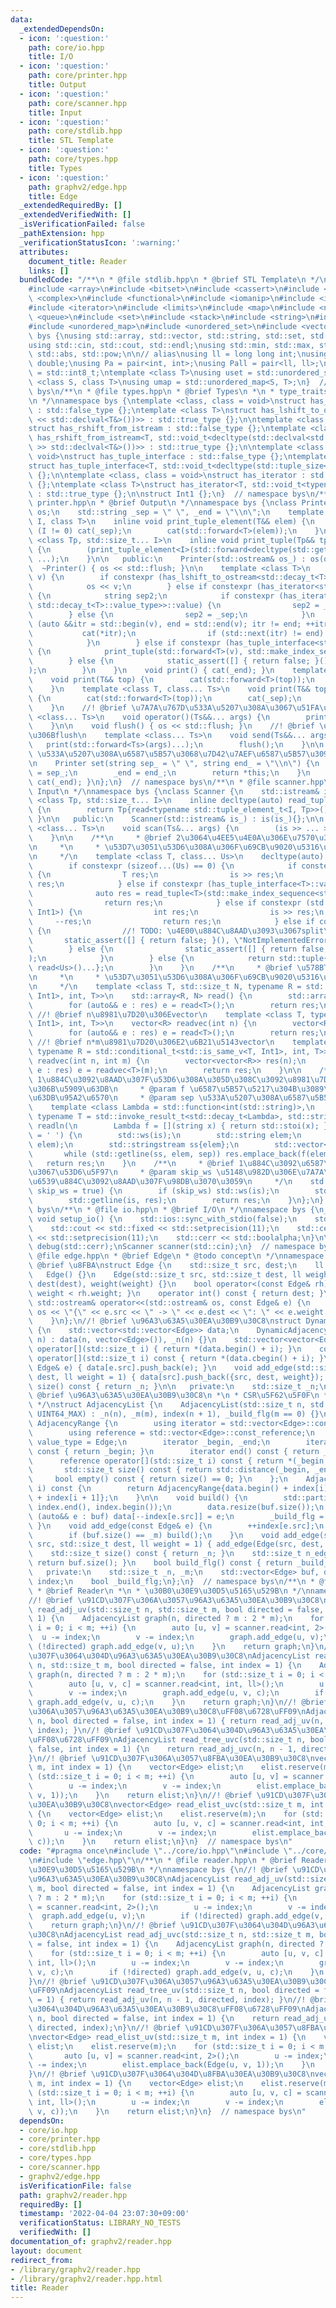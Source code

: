 ```yaml
---
data:
  _extendedDependsOn:
  - icon: ':question:'
    path: core/io.hpp
    title: I/O
  - icon: ':question:'
    path: core/printer.hpp
    title: Output
  - icon: ':question:'
    path: core/scanner.hpp
    title: Input
  - icon: ':question:'
    path: core/stdlib.hpp
    title: STL Template
  - icon: ':question:'
    path: core/types.hpp
    title: Types
  - icon: ':question:'
    path: graphv2/edge.hpp
    title: Edge
  _extendedRequiredBy: []
  _extendedVerifiedWith: []
  _isVerificationFailed: false
  _pathExtension: hpp
  _verificationStatusIcon: ':warning:'
  attributes:
    document_title: Reader
    links: []
  bundledCode: "/**\n * @file stdlib.hpp\n * @brief STL Template\n */\n#include <algorithm>\n\
    #include <array>\n#include <bitset>\n#include <cassert>\n#include <cmath>\n#include\
    \ <complex>\n#include <functional>\n#include <iomanip>\n#include <iostream>\n\
    #include <iterator>\n#include <limits>\n#include <map>\n#include <numeric>\n#include\
    \ <queue>\n#include <set>\n#include <stack>\n#include <string>\n#include <type_traits>\n\
    #include <unordered_map>\n#include <unordered_set>\n#include <vector>\n\nnamespace\
    \ bys {\nusing std::array, std::vector, std::string, std::set, std::map, std::pair;\n\
    using std::cin, std::cout, std::endl;\nusing std::min, std::max, std::sort, std::reverse,\
    \ std::abs, std::pow;\n\n// alias\nusing ll = long long int;\nusing ld = long\
    \ double;\nusing Pa = pair<int, int>;\nusing Pall = pair<ll, ll>;\nusing ibool\
    \ = std::int8_t;\ntemplate <class T>\nusing uset = std::unordered_set<T>;\ntemplate\
    \ <class S, class T>\nusing umap = std::unordered_map<S, T>;\n}  // namespace\
    \ bys\n/**\n * @file types.hpp\n * @brief Types\n *\n * type_traits\u62E1\u5F35\
    \n */\nnamespace bys {\ntemplate <class, class = void>\nstruct has_lshift_to_ostream\
    \ : std::false_type {};\ntemplate <class T>\nstruct has_lshift_to_ostream<T, std::void_t<decltype(std::declval<std::ostream&>()\
    \ << std::declval<T&>())>> : std::true_type {};\n\ntemplate <class, class = void>\n\
    struct has_rshift_from_istream : std::false_type {};\ntemplate <class T>\nstruct\
    \ has_rshift_from_istream<T, std::void_t<decltype(std::declval<std::istream&>()\
    \ >> std::declval<T&>())>> : std::true_type {};\n\ntemplate <class T, class =\
    \ void>\nstruct has_tuple_interface : std::false_type {};\ntemplate <class T>\n\
    struct has_tuple_interface<T, std::void_t<decltype(std::tuple_size<T>())>> : std::true_type\
    \ {};\n\ntemplate <class, class = void>\nstruct has_iterator : std::false_type\
    \ {};\ntemplate <class T>\nstruct has_iterator<T, std::void_t<typename T::iterator>>\
    \ : std::true_type {};\n\nstruct Int1 {};\n}  // namespace bys\n/**\n * @file\
    \ printer.hpp\n * @brief Output\n */\nnamespace bys {\nclass Printer {\n    std::ostream&\
    \ os;\n    std::string _sep = \" \", _end = \"\\n\";\n    template <std::size_t\
    \ I, class T>\n    inline void print_tuple_element(T&& elem) {\n        if constexpr\
    \ (I != 0) cat(_sep);\n        cat(std::forward<T>(elem));\n    }\n    template\
    \ <class Tp, std::size_t... I>\n    inline void print_tuple(Tp&& tp, std::index_sequence<I...>)\
    \ {\n        (print_tuple_element<I>(std::forward<decltype(std::get<I>(tp))>(std::get<I>(tp))),\
    \ ...);\n    }\n\n   public:\n    Printer(std::ostream& os_) : os(os_) {}\n  \
    \  ~Printer() { os << std::flush; }\n\n    template <class T>\n    void cat(T&&\
    \ v) {\n        if constexpr (has_lshift_to_ostream<std::decay_t<T>>::value) {\n\
    \            os << v;\n        } else if constexpr (has_iterator<std::decay_t<T>>::value)\
    \ {\n            string sep2;\n            if constexpr (has_iterator<std::decay_t<typename\
    \ std::decay_t<T>::value_type>>::value) {\n                sep2 = _end;\n    \
    \        } else {\n                sep2 = _sep;\n            }\n            for\
    \ (auto &&itr = std::begin(v), end = std::end(v); itr != end; ++itr) {\n     \
    \           cat(*itr);\n                if (std::next(itr) != end) cat(sep2);\n\
    \            }\n        } else if constexpr (has_tuple_interface<std::decay_t<T>>::value)\
    \ {\n            print_tuple(std::forward<T>(v), std::make_index_sequence<std::tuple_size_v<std::decay_t<T>>>());\n\
    \        } else {\n            static_assert([] { return false; }(), \"type error\"\
    );\n        }\n    }\n    void print() { cat(_end); }\n    template <class T>\n\
    \    void print(T&& top) {\n        cat(std::forward<T>(top));\n        cat(_end);\n\
    \    }\n    template <class T, class... Ts>\n    void print(T&& top, Ts&&... args)\
    \ {\n        cat(std::forward<T>(top));\n        cat(_sep);\n        print(std::forward<Ts>(args)...);\n\
    \    }\n    //! @brief \u7A7A\u767D\u533A\u5207\u308A\u3067\u51FA\u529B\n    template\
    \ <class... Ts>\n    void operator()(Ts&&... args) {\n        print(std::forward<Ts>(args)...);\n\
    \    }\n\n    void flush() { os << std::flush; }\n    //! @brief \u51FA\u529B\u5F8C\
    \u306Bflush\n    template <class... Ts>\n    void send(Ts&&... args) {\n     \
    \   print(std::forward<Ts>(args)...);\n        flush();\n    }\n\n    //! @brief\
    \ \u533A\u5207\u308A\u6587\u5B57\u3068\u7D42\u7AEF\u6587\u5B57\u3092\u8A2D\u5B9A\
    \n    Printer set(string sep_ = \" \", string end_ = \"\\n\") {\n        _sep\
    \ = sep_;\n        _end = end_;\n        return *this;\n    }\n    void lf() {\
    \ cat(_end); }\n};\n}  // namespace bys\n/**\n * @file scanner.hpp\n * @brief\
    \ Input\n */\nnamespace bys {\nclass Scanner {\n    std::istream& is;\n    template\
    \ <class Tp, std::size_t... I>\n    inline decltype(auto) read_tuple(std::index_sequence<I...>)\
    \ {\n        return Tp{read<typename std::tuple_element_t<I, Tp>>()...};\n   \
    \ }\n\n   public:\n    Scanner(std::istream& is_) : is(is_){};\n\n    template\
    \ <class... Ts>\n    void scan(Ts&... args) {\n        (is >> ... >> args);\n\
    \    }\n\n    /**\n     * @brief 2\u3064\u4EE5\u4E0A\u306E\u7570\u306A\u308B\u578B\
    \n     *\n     * \u53D7\u3051\u53D6\u308A\u306F\u69CB\u9020\u5316\u675F\u7E1B\u3067\
    \n     */\n    template <class T, class... Us>\n    decltype(auto) read() {\n\
    \        if constexpr (sizeof...(Us) == 0) {\n            if constexpr (has_rshift_from_istream<T>::value)\
    \ {\n                T res;\n                is >> res;\n                return\
    \ res;\n            } else if constexpr (has_tuple_interface<T>::value) {\n  \
    \              auto res = read_tuple<T>(std::make_index_sequence<std::tuple_size_v<T>>());\n\
    \                return res;\n            } else if constexpr (std::is_same_v<T,\
    \ Int1>) {\n                int res;\n                is >> res;\n           \
    \     --res;\n                return res;\n            } else if constexpr (has_iterator<T>::value)\
    \ {\n                //! TODO: \u4E00\u884C\u8AAD\u3093\u3067split\n         \
    \       static_assert([] { return false; }(), \"NotImplementedError\");\n    \
    \        } else {\n                static_assert([] { return false; }(), \"TypeError\"\
    );\n            }\n        } else {\n            return std::tuple{read<T>(),\
    \ read<Us>()...};\n        }\n    }\n    /**\n     * @brief \u578BT\u3092N\u500B\
    \n     *\n     * \u53D7\u3051\u53D6\u308A\u306F\u69CB\u9020\u5316\u675F\u7E1B\u3067\
    \n     */\n    template <class T, std::size_t N, typename R = std::conditional_t<std::is_same_v<T,\
    \ Int1>, int, T>>\n    std::array<R, N> read() {\n        std::array<R, N> res;\n\
    \        for (auto&& e : res) e = read<T>();\n        return res;\n    }\n   \
    \ //! @brief n\u8981\u7D20\u306Evector\n    template <class T, typename R = std::conditional_t<std::is_same_v<T,\
    \ Int1>, int, T>>\n    vector<R> readvec(int n) {\n        vector<R> res(n);\n\
    \        for (auto&& e : res) e = read<T>();\n        return res;\n    }\n   \
    \ //! @brief n*m\u8981\u7D20\u306E2\u6B21\u5143vector\n    template <class T,\
    \ typename R = std::conditional_t<std::is_same_v<T, Int1>, int, T>>\n    vector<vector<R>>\
    \ readvec(int n, int m) {\n        vector<vector<R>> res(n);\n        for (auto&&\
    \ e : res) e = readvec<T>(m);\n        return res;\n    }\n\n    /**\n     * @brief\
    \ 1\u884C\u3092\u8AAD\u307F\u53D6\u308A\u305D\u308C\u3092\u8981\u7D20\u3054\u3068\
    \u306B\u5909\u63DB\n     * @param f \u6587\u5B57\u5217\u304B\u3089\u306E\u5909\
    \u63DB\u95A2\u6570\n     * @param sep \u533A\u5207\u308A\u6587\u5B57\n     */\n\
    \    template <class Lambda = std::function<int(std::string)>,\n             \
    \ typename T = std::invoke_result_t<std::decay_t<Lambda>, std::string>>\n    std::vector<T>\
    \ readln(\n        Lambda f = [](string x) { return std::stoi(x); }, char sep\
    \ = ' ') {\n        std::ws(is);\n        std::string elem;\n        std::getline(is,\
    \ elem);\n        std::stringstream ss{elem};\n        std::vector<T> res;\n \
    \       while (std::getline(ss, elem, sep)) res.emplace_back(f(elem));\n     \
    \   return res;\n    }\n    /**\n     * @brief 1\u884C\u3092\u6587\u5B57\u5217\
    \u3067\u53D6\u5F97\n     * @param skip_ws \u5148\u982D\u306E\u7A7A\u767D\u30FB\
    \u6539\u884C\u3092\u8AAD\u307F\u98DB\u3070\u3059\n     */\n    std::string getline(bool\
    \ skip_ws = true) {\n        if (skip_ws) std::ws(is);\n        std::string res;\n\
    \        std::getline(is, res);\n        return res;\n    }\n};\n}  // namespace\
    \ bys\n/**\n * @file io.hpp\n * @brief I/O\n */\nnamespace bys {\n__attribute__((constructor))\
    \ void setup_io() {\n    std::ios::sync_with_stdio(false);\n    std::cin.tie(nullptr);\n\
    \    std::cout << std::fixed << std::setprecision(11);\n    std::cerr << std::fixed\
    \ << std::setprecision(11);\n    std::cerr << std::boolalpha;\n}\n\nPrinter print(std::cout),\
    \ debug(std::cerr);\nScanner scanner(std::cin);\n}  // namespace bys\n/**\n *\
    \ @file edge.hpp\n * @brief Edge\n * @todo concept\n */\nnamespace bys {\n//!\
    \ @brief \u8FBA\nstruct Edge {\n    std::size_t src, dest;\n    ll weight;\n \
    \   Edge() {}\n    Edge(std::size_t src, std::size_t dest, ll weight = 1) : src(src),\
    \ dest(dest), weight(weight) {}\n    bool operator<(const Edge& rh) const { return\
    \ weight < rh.weight; }\n    operator int() const { return dest; }\n    friend\
    \ std::ostream& operator<<(std::ostream& os, const Edge& e) {\n        return\
    \ os << \"{\" << e.src << \" -> \" << e.dest << \": \" << e.weight << \"}\";\n\
    \    }\n};\n//! @brief \u96A3\u63A5\u30EA\u30B9\u30C8\nstruct DynamicAdjacencyList\
    \ {\n    std::vector<std::vector<Edge>> data;\n    DynamicAdjacencyList(std::size_t\
    \ n) : data(n, vector<Edge>()), _n(n) {}\n    std::vector<vector<Edge>>::reference\
    \ operator[](std::size_t i) { return *(data.begin() + i); }\n    const std::vector<vector<Edge>>::const_reference\
    \ operator[](std::size_t i) const { return *(data.cbegin() + i); }\n    void add_edge(const\
    \ Edge& e) { data[e.src].push_back(e); }\n    void add_edge(std::size_t src, std::size_t\
    \ dest, ll weight = 1) { data[src].push_back({src, dest, weight}); }\n    std::size_t\
    \ size() const { return _n; }\n\n   private:\n    std::size_t _n;\n};\n/**\n *\
    \ @brief \u96A3\u63A5\u30EA\u30B9\u30C8\n *\n * CSR\u5F62\u5F0F\n * See: https://qiita.com/Nachia/items/d420c08b333296f54526\n\
    \ */\nstruct AdjacencyList {\n    AdjacencyList(std::size_t n, std::size_t m =\
    \ UINT64_MAX) : _n(n), _m(m), index(n + 1), _build_flg(m == 0) {}\n\n    struct\
    \ AdjacencyRange {\n        using iterator = std::vector<Edge>::const_iterator;\n\
    \        using reference = std::vector<Edge>::const_reference;\n        using\
    \ value_type = Edge;\n        iterator _begin, _end;\n        iterator begin()\
    \ const { return _begin; }\n        iterator end() const { return _end; }\n  \
    \      reference operator[](std::size_t i) const { return *(_begin + i); }\n \
    \       std::size_t size() const { return std::distance(_begin, _end); }\n   \
    \     bool empty() const { return size() == 0; }\n    };\n    AdjacencyRange operator[](std::size_t\
    \ i) const {\n        return AdjacencyRange{data.begin() + index[i], data.begin()\
    \ + index[i + 1]};\n    }\n\n    void build() {\n        std::partial_sum(index.begin(),\
    \ index.end(), index.begin());\n        data.resize(buf.size());\n        for\
    \ (auto&& e : buf) data[--index[e.src]] = e;\n        _build_flg = true;\n   \
    \ }\n    void add_edge(const Edge& e) {\n        ++index[e.src];\n        buf.emplace_back(e);\n\
    \        if (buf.size() == _m) build();\n    }\n    void add_edge(std::size_t\
    \ src, std::size_t dest, ll weight = 1) { add_edge(Edge(src, dest, weight)); }\n\
    \    std::size_t size() const { return _n; }\n    std::size_t n_edge() const {\
    \ return buf.size(); }\n    bool build_flg() const { return _build_flg; }\n\n\
    \   private:\n    std::size_t _n, _m;\n    std::vector<Edge> buf, data;\n    std::vector<std::size_t>\
    \ index;\n    bool _build_flg;\n};\n}  // namespace bys\n/**\n * @file reader.hpp\n\
    \ * @brief Reader\n *\n * \u30B0\u30E9\u30D5\u5165\u529B\n */\nnamespace bys {\n\
    //! @brief \u91CD\u307F\u306A\u3057\u96A3\u63A5\u30EA\u30B9\u30C8\nAdjacencyList\
    \ read_adj_uv(std::size_t n, std::size_t m, bool directed = false, int index =\
    \ 1) {\n    AdjacencyList graph(n, directed ? m : 2 * m);\n    for (std::size_t\
    \ i = 0; i < m; ++i) {\n        auto [u, v] = scanner.read<int, 2>();\n      \
    \  u -= index;\n        v -= index;\n        graph.add_edge(u, v);\n        if\
    \ (!directed) graph.add_edge(v, u);\n    }\n    return graph;\n}\n//! @brief \u91CD\
    \u307F\u3064\u304D\u96A3\u63A5\u30EA\u30B9\u30C8\nAdjacencyList read_adj_uvc(std::size_t\
    \ n, std::size_t m, bool directed = false, int index = 1) {\n    AdjacencyList\
    \ graph(n, directed ? m : 2 * m);\n    for (std::size_t i = 0; i < m; ++i) {\n\
    \        auto [u, v, c] = scanner.read<int, int, ll>();\n        u -= index;\n\
    \        v -= index;\n        graph.add_edge(u, v, c);\n        if (!directed)\
    \ graph.add_edge(v, u, c);\n    }\n    return graph;\n}\n//! @brief \u91CD\u307F\
    \u306A\u3057\u96A3\u63A5\u30EA\u30B9\u30C8\uFF08\u6728\uFF09\nAdjacencyList read_tree_uv(std::size_t\
    \ n, bool directed = false, int index = 1) { return read_adj_uv(n, n - 1, directed,\
    \ index); }\n//! @brief \u91CD\u307F\u3064\u304D\u96A3\u63A5\u30EA\u30B9\u30C8\
    \uFF08\u6728\uFF09\nAdjacencyList read_tree_uvc(std::size_t n, bool directed =\
    \ false, int index = 1) {\n    return read_adj_uvc(n, n - 1, directed, index);\n\
    }\n//! @brief \u91CD\u307F\u306A\u3057\u8FBA\u30EA\u30B9\u30C8\nvector<Edge> read_elist_uv(std::size_t\
    \ m, int index = 1) {\n    vector<Edge> elist;\n    elist.reserve(m);\n    for\
    \ (std::size_t i = 0; i < m; ++i) {\n        auto [u, v] = scanner.read<int, 2>();\n\
    \        u -= index;\n        v -= index;\n        elist.emplace_back(Edge(u,\
    \ v, 1));\n    }\n    return elist;\n}\n//! @brief \u91CD\u307F\u3064\u304D\u8FBA\
    \u30EA\u30B9\u30C8\nvector<Edge> read_elist_uvc(std::size_t m, int index = 1)\
    \ {\n    vector<Edge> elist;\n    elist.reserve(m);\n    for (std::size_t i =\
    \ 0; i < m; ++i) {\n        auto [u, v, c] = scanner.read<int, int, ll>();\n \
    \       u -= index;\n        v -= index;\n        elist.emplace_back(Edge(u, v,\
    \ c));\n    }\n    return elist;\n}\n}  // namespace bys\n"
  code: "#pragma once\n#include \"../core/io.hpp\"\n#include \"../core/stdlib.hpp\"\
    \n#include \"edge.hpp\"\n/**\n * @file reader.hpp\n * @brief Reader\n *\n * \u30B0\
    \u30E9\u30D5\u5165\u529B\n */\nnamespace bys {\n//! @brief \u91CD\u307F\u306A\u3057\
    \u96A3\u63A5\u30EA\u30B9\u30C8\nAdjacencyList read_adj_uv(std::size_t n, std::size_t\
    \ m, bool directed = false, int index = 1) {\n    AdjacencyList graph(n, directed\
    \ ? m : 2 * m);\n    for (std::size_t i = 0; i < m; ++i) {\n        auto [u, v]\
    \ = scanner.read<int, 2>();\n        u -= index;\n        v -= index;\n      \
    \  graph.add_edge(u, v);\n        if (!directed) graph.add_edge(v, u);\n    }\n\
    \    return graph;\n}\n//! @brief \u91CD\u307F\u3064\u304D\u96A3\u63A5\u30EA\u30B9\
    \u30C8\nAdjacencyList read_adj_uvc(std::size_t n, std::size_t m, bool directed\
    \ = false, int index = 1) {\n    AdjacencyList graph(n, directed ? m : 2 * m);\n\
    \    for (std::size_t i = 0; i < m; ++i) {\n        auto [u, v, c] = scanner.read<int,\
    \ int, ll>();\n        u -= index;\n        v -= index;\n        graph.add_edge(u,\
    \ v, c);\n        if (!directed) graph.add_edge(v, u, c);\n    }\n    return graph;\n\
    }\n//! @brief \u91CD\u307F\u306A\u3057\u96A3\u63A5\u30EA\u30B9\u30C8\uFF08\u6728\
    \uFF09\nAdjacencyList read_tree_uv(std::size_t n, bool directed = false, int index\
    \ = 1) { return read_adj_uv(n, n - 1, directed, index); }\n//! @brief \u91CD\u307F\
    \u3064\u304D\u96A3\u63A5\u30EA\u30B9\u30C8\uFF08\u6728\uFF09\nAdjacencyList read_tree_uvc(std::size_t\
    \ n, bool directed = false, int index = 1) {\n    return read_adj_uvc(n, n - 1,\
    \ directed, index);\n}\n//! @brief \u91CD\u307F\u306A\u3057\u8FBA\u30EA\u30B9\u30C8\
    \nvector<Edge> read_elist_uv(std::size_t m, int index = 1) {\n    vector<Edge>\
    \ elist;\n    elist.reserve(m);\n    for (std::size_t i = 0; i < m; ++i) {\n \
    \       auto [u, v] = scanner.read<int, 2>();\n        u -= index;\n        v\
    \ -= index;\n        elist.emplace_back(Edge(u, v, 1));\n    }\n    return elist;\n\
    }\n//! @brief \u91CD\u307F\u3064\u304D\u8FBA\u30EA\u30B9\u30C8\nvector<Edge> read_elist_uvc(std::size_t\
    \ m, int index = 1) {\n    vector<Edge> elist;\n    elist.reserve(m);\n    for\
    \ (std::size_t i = 0; i < m; ++i) {\n        auto [u, v, c] = scanner.read<int,\
    \ int, ll>();\n        u -= index;\n        v -= index;\n        elist.emplace_back(Edge(u,\
    \ v, c));\n    }\n    return elist;\n}\n}  // namespace bys\n"
  dependsOn:
  - core/io.hpp
  - core/printer.hpp
  - core/stdlib.hpp
  - core/types.hpp
  - core/scanner.hpp
  - graphv2/edge.hpp
  isVerificationFile: false
  path: graphv2/reader.hpp
  requiredBy: []
  timestamp: '2022-04-04 23:07:30+09:00'
  verificationStatus: LIBRARY_NO_TESTS
  verifiedWith: []
documentation_of: graphv2/reader.hpp
layout: document
redirect_from:
- /library/graphv2/reader.hpp
- /library/graphv2/reader.hpp.html
title: Reader
---
```

